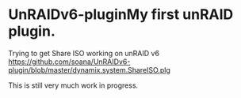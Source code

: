 # UnRAIDv6-pluginMy first unRAID plugin.

Trying to get Share ISO working on unRAID v6
https://github.com/soana/UnRAIDv6-plugin/blob/master/dynamix.system.ShareISO.plg

This is still very much work in progress.
